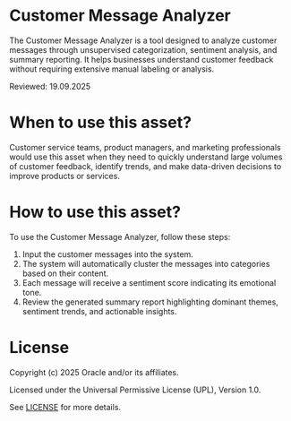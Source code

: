 # Customer Message Analyzer
 
The Customer Message Analyzer is a tool designed to analyze customer messages through unsupervised categorization, sentiment analysis, and summary reporting. It helps businesses understand customer feedback without requiring extensive manual labeling or analysis.
 
 
Reviewed: 19.09.2025
 
# When to use this asset?
 
Customer service teams, product managers, and marketing professionals would use this asset when they need to quickly understand large volumes of customer feedback, identify trends, and make data-driven decisions to improve products or services.
 
# How to use this asset?
 
To use the Customer Message Analyzer, follow these steps:

1. Input the customer messages into the system.
2. The system will automatically cluster the messages into categories based on their content.
3. Each message will receive a sentiment score indicating its emotional tone.
4. Review the generated summary report highlighting dominant themes, sentiment trends, and actionable insights.

 
# License
 
Copyright (c) 2025 Oracle and/or its affiliates.
 
Licensed under the Universal Permissive License (UPL), Version 1.0.
 
See [LICENSE](https://github.com/oracle-devrel/technology-engineering/blob/main/LICENSE) for more details.
